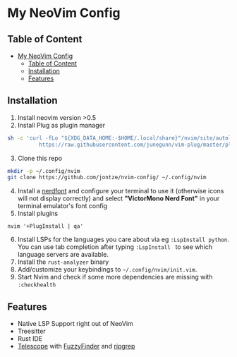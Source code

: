 # My NeoVim Config

## Table of Content

- [My NeoVim Config](#my-neovim-config)
  - [Table of Content](#table-of-content)
  - [Installation](#installation)
  - [Features](#features)

## Installation

1. Install neovim version >0.5
2. Install Plug as plugin manager

```bash
sh -c 'curl -fLo "${XDG_DATA_HOME:-$HOME/.local/share}"/nvim/site/autoload/plug.vim --create-dirs \
          https://raw.githubusercontent.com/junegunn/vim-plug/master/plug.vim'
```

3. Clone this repo

```bash
mkdir -p ~/.config/nvim
git clone https://github.com/jontze/nvim-config/ ~/.config/nvim
```

4. Install a [nerdfont](https://github.com/ryanoasis/nerd-fonts) and configure your terminal to use it (otherwise icons will not display correctly) and select **"VictorMono Nerd Font"** in your terminal emulator's font config
5. Install plugins

```shell
nvim '+PlugInstall | qa'
```

6. Install LSPs for the languages you care about via eg `:LspInstall python`. You can use tab completion after typing `:LspInstall ` to see which language servers are available.
7. Install the `rust-analyzer` binary
8. Add/customize your keybindings to `~/.config/nvim/init.vim`.
9. Start Nvim and check if some more dependencies are missing with `:checkhealth`

## Features

- Native LSP Support right out of NeoVim
- Treesitter
- Rust IDE
- [Telescope](https://github.com/nvim-telescope/telescope.nvim) with [FuzzyFinder](https://github.com/junegunn/fzf) and [ripgrep](https://github.com/BurntSushi/ripgrep)
